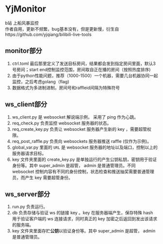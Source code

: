 YjMonitor
===========
b站 上船风暴监控  
作者自用，更新不频繁，bug基本没有，但是更新慢，衍生自https://github.com/yjqiang/bilibili-live-tools  

monitor部分
------------
1. ctrl.toml 最后那里定义了发送目标房间，结果都会发到指定房间里面，默认3号房间；start end控制监控范围，房间取自正在播的房间（按照热度排序)
1. 由于python性能问题，推荐（1000-1500）一个机器，需要几台机器协同一起监控，之后考虑golang（flag)
1. 数据格式为多进制进制，房间号和raffleid间隔为特殊符号

ws_client部分
-------------
1. ws_client.py 是 websocket 解说端示例， 采用了 ping 作为心跳。
1. req_check.py 负责监控 websocket 服务器的状态。
1. req_create_key.py 负责让 websocket 服务器产生新的 key ，需要超管权限。
1. req_post_raffle.py 负责向 websockets 服务器推送 raffle (仅作为示例)。
1. global_var.py 里面的 `URL` 是 websocket 服务器的地址以及端口，控制以上的服务器请求目标。
1. key 文件夹里面的 create_key.py 是单独运行的产生公钥私钥，密钥用于验证身份等。其中 super_admin 是超管， admin 是普通管理员。不同 websocket 控制内容有不同的身份控制，状态检查和推送抽奖需要普通管理员，而产生 key 需要超管身份。

ws_server部分
-------------
1. run.py 负责运行。
1. db 负责存储与验证 ws 的链接 key 。key 在服务器端产生，保存特殊 hash 用于验证客户端的 ws 连接请求，同时真正的 key 加密之后返回到发出该请求的服务端。
1. key 文件夹里面存贮**公钥**以验证身份等。其中 super_admin 是超管， admin 是普通管理员。
